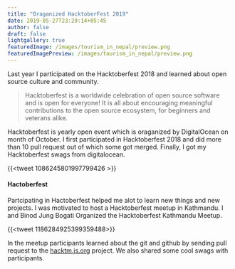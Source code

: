 ```yaml
---
title: "Oraganized HacktoberFest 2019"
date: 2019-05-27T23:29:14+05:45
author: false
draft: false
lightgallery: true
featuredImage: /images/tourism_in_nepal/preview.png
featuredImagePreview: /images/tourism_in_nepal/preview.png
---
```


Last year I participated on the Hacktoberfest 2018 and learned about open source culture and community.

> Hacktoberfest is a worldwide celebration of open source software and is open for everyone! It is all about encouraging meaningful contributions to the open source ecosystem, for beginners and veterans alike.

Hacktoberfest is yearly open event which is oraganized by DigitalOcean on month of October. I first participated in Hacktoberfest 2018 and did more than 10 pull request out of which some got merged. Finally, I got my Hacktoberfest swags from digitalocean.

{{<tweet 1086245801997799426 >}}

#### Hactoberfest

Partcipating in Hactoberfest helped me alot to learn new things and new projects. I was motivated to host a Hacktoberfest meetup in Kathmandu. I and Binod Jung Bogati Organized the Hacktoberfest Kathmandu Meetup.

{{<tweet 1186284925399359488>}}

In the meetup participants learned about the git and github by sending pull request to the [hacktm.js.org](https://hacktm.js.org/) project. We also shared some cool swags with participants.
